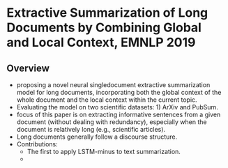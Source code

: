 
# Extractive Summarization of Long Documents by Combining Global and Local Context, EMNLP 2019

## Overview
  - proposing a novel neural singledocument extractive summarization model for
    long documents, incorporating both the global
    context of the whole document and the local
    context within the current topic.
  - Evaluating the model on two scientific datasets: 1) ArXiv and PubSum.
  - focus of this paper is on extracting informative
    sentences from a given document (without dealing
    with redundancy), especially when the document
    is relatively long (e.g., scientific articles).
  - Long documents generally follow a discourse structure. 
  - Contributions:
    - The first to apply LSTM-minus to text summarization.
    - 
